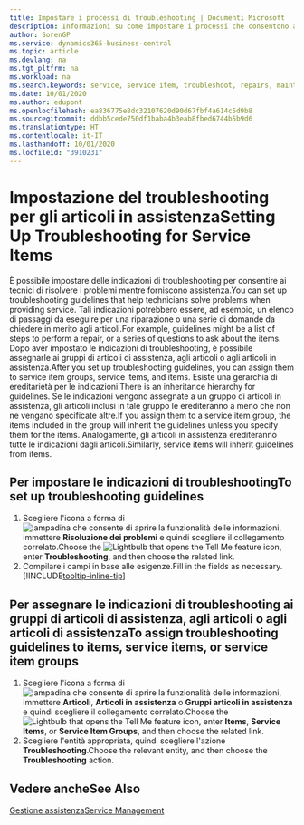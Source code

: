 ```yaml
---
title: Impostare i processi di troubleshooting | Documenti Microsoft
description: Informazioni su come impostare i processi che consentono ai rappresentanti dell'assistenza di identificare e risolvere i problemi con gli articoli in assistenza.
author: SorenGP
ms.service: dynamics365-business-central
ms.topic: article
ms.devlang: na
ms.tgt_pltfrm: na
ms.workload: na
ms.search.keywords: service, service item, troubleshoot, repairs, maintenance
ms.date: 10/01/2020
ms.author: edupont
ms.openlocfilehash: ea836775e8dc32107620d90d67fbf4a614c5d9b8
ms.sourcegitcommit: ddbb5cede750df1baba4b3eab8fbed6744b5b9d6
ms.translationtype: HT
ms.contentlocale: it-IT
ms.lasthandoff: 10/01/2020
ms.locfileid: "3910231"
---
```

# <a name="setting-up-troubleshooting-for-service-items"></a><span data-ttu-id="fbcb8-103">Impostazione del troubleshooting per gli articoli in assistenza</span><span class="sxs-lookup"><span data-stu-id="fbcb8-103">Setting Up Troubleshooting for Service Items</span></span>
<span data-ttu-id="fbcb8-104">È possibile impostare delle indicazioni di troubleshooting per consentire ai tecnici di risolvere i problemi mentre forniscono assistenza.</span><span class="sxs-lookup"><span data-stu-id="fbcb8-104">You can set up troubleshooting guidelines that help technicians solve problems when providing service.</span></span> <span data-ttu-id="fbcb8-105">Tali indicazioni potrebbero essere, ad esempio, un elenco di passaggi da eseguire per una riparazione o una serie di domande da chiedere in merito agli articoli.</span><span class="sxs-lookup"><span data-stu-id="fbcb8-105">For example, guidelines might be a list of steps to perform a repair, or a series of questions to ask about the items.</span></span> <span data-ttu-id="fbcb8-106">Dopo aver impostato le indicazioni di troubleshooting, è possibile assegnarle ai gruppi di articoli di assistenza, agli articoli o agli articoli in assistenza.</span><span class="sxs-lookup"><span data-stu-id="fbcb8-106">After you set up troubleshooting guidelines, you can assign them to service item groups, service items, and items.</span></span> <span data-ttu-id="fbcb8-107">Esiste una gerarchia di ereditarietà per le indicazioni.</span><span class="sxs-lookup"><span data-stu-id="fbcb8-107">There is an inheritance hierarchy for guidelines.</span></span> <span data-ttu-id="fbcb8-108">Se le indicazioni vengono assegnate a un gruppo di articoli in assistenza, gli articoli inclusi in tale gruppo le erediteranno a meno che non ne vengano specificate altre.</span><span class="sxs-lookup"><span data-stu-id="fbcb8-108">If you assign them to a service item group, the items included in the group will inherit the guidelines unless you specify them for the items.</span></span> <span data-ttu-id="fbcb8-109">Analogamente, gli articoli in assistenza erediteranno tutte le indicazioni dagli articoli.</span><span class="sxs-lookup"><span data-stu-id="fbcb8-109">Similarly, service items will inherit guidelines from items.</span></span>  

## <a name="to-set-up-troubleshooting-guidelines"></a><span data-ttu-id="fbcb8-110">Per impostare le indicazioni di troubleshooting</span><span class="sxs-lookup"><span data-stu-id="fbcb8-110">To set up troubleshooting guidelines</span></span>
1. <span data-ttu-id="fbcb8-111">Scegliere l'icona a forma di ![lampadina che consente di aprire la funzionalità delle informazioni](media/ui-search/search_small.png "Informazioni sull'operazione che si desidera eseguire"), immettere **Risoluzione dei problemi** e quindi scegliere il collegamento correlato.</span><span class="sxs-lookup"><span data-stu-id="fbcb8-111">Choose the ![Lightbulb that opens the Tell Me feature](media/ui-search/search_small.png "Tell me what you want to do") icon, enter **Troubleshooting**, and then choose the related link.</span></span>  
2. <span data-ttu-id="fbcb8-112">Compilare i campi in base alle esigenze.</span><span class="sxs-lookup"><span data-stu-id="fbcb8-112">Fill in the fields as necessary.</span></span> [!INCLUDE[tooltip-inline-tip](includes/tooltip-inline-tip_md.md)]  

## <a name="to-assign-troubleshooting-guidelines-to-items-service-items-or-service-item-groups"></a><span data-ttu-id="fbcb8-113">Per assegnare le indicazioni di troubleshooting ai gruppi di articoli di assistenza, agli articoli o agli articoli di assistenza</span><span class="sxs-lookup"><span data-stu-id="fbcb8-113">To assign troubleshooting guidelines to items, service items, or service item groups</span></span>
1. <span data-ttu-id="fbcb8-114">Scegliere l'icona a forma di ![lampadina che consente di aprire la funzionalità delle informazioni](media/ui-search/search_small.png "Informazioni sull'operazione che si desidera eseguire"), immettere **Articoli**, **Articoli in assistenza** o **Gruppi articoli in assistenza** e quindi scegliere il collegamento correlato.</span><span class="sxs-lookup"><span data-stu-id="fbcb8-114">Choose the ![Lightbulb that opens the Tell Me feature](media/ui-search/search_small.png "Tell me what you want to do") icon, enter **Items**, **Service Items**, or **Service Item Groups**, and then choose the related link.</span></span>  
2. <span data-ttu-id="fbcb8-115">Scegliere l'entità appropriata, quindi scegliere l'azione **Troubleshooting**.</span><span class="sxs-lookup"><span data-stu-id="fbcb8-115">Choose the relevant entity, and then choose the **Troubleshooting** action.</span></span>  

## <a name="see-also"></a><span data-ttu-id="fbcb8-116">Vedere anche</span><span class="sxs-lookup"><span data-stu-id="fbcb8-116">See Also</span></span>
[<span data-ttu-id="fbcb8-117">Gestione assistenza</span><span class="sxs-lookup"><span data-stu-id="fbcb8-117">Service Management</span></span>](service-service.md)